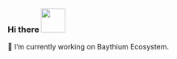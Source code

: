 ### Hi there <img width="48" height="48" src="https://github.githubassets.com/images/icons/emoji/unicode/1f1ea-1f1fa.png?v8"/>

🔭 I’m currently working on Baythium Ecosystem.
